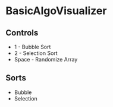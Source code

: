 # BasicAlgoVisualizer

## Controls
- 1 - Bubble Sort
- 2 - Selection Sort
- Space - Randomize Array


## Sorts
- Bubble
- Selection
